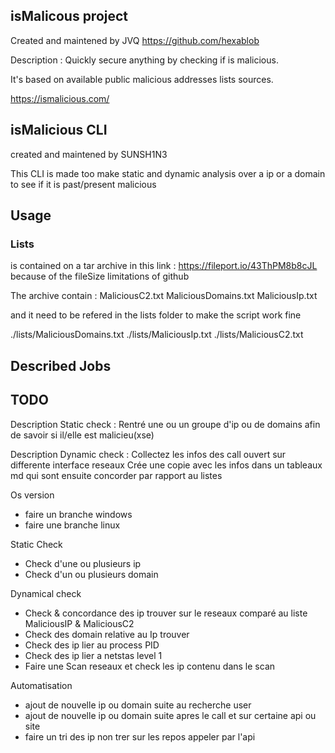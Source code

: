 ## isMalicous project 
Created and maintened by JVQ https://github.com/hexablob

Description : Quickly secure anything by checking if is malicious.

It's based on available public malicious addresses lists sources.

https://ismalicious.com/

## isMalicious CLI
created and maintened by SUNSH1N3

This CLI is made  too make static and dynamic analysis over a ip or a domain to see if it is past/present malicious


## Usage 


### Lists 
is contained on a tar archive in this link : https://fileport.io/43ThPM8b8cJL because of the fileSize limitations of github

The archive contain : 
MaliciousC2.txt 
MaliciousDomains.txt
MaliciousIp.txt

and it need to be refered in the lists folder to make the script work fine  

./lists/MaliciousDomains.txt
./lists/MaliciousIp.txt
./lists/MaliciousC2.txt

## Described Jobs 



## TODO 

Description Static check : Rentré une ou un groupe d'ip ou de domains afin de savoir si il/elle est malicieu(xse)

Description Dynamic check  : Collectez les infos des call ouvert sur differente interface reseaux
Crée une copie avec les infos dans un tableaux md qui sont ensuite concorder par rapport au listes 

Os version 
 - faire un branche windows 
 - faire une branche linux 

Static Check
- Check d'une ou plusieurs ip
- Check d'un ou plusieurs domain 

Dynamical check
- Check & concordance des ip trouver sur le reseaux comparé au liste MaliciousIP & MaliciousC2
- Check des domain relative au Ip trouver 
- Check des ip lier au process PID
- Check des ip lier a netstas level 1
- Faire une Scan reseaux et check les ip contenu dans le scan 

Automatisation 
 - ajout de nouvelle ip ou domain suite au recherche user
 - ajout de nouvelle ip ou domain suite apres le call et sur certaine api ou site 
 - faire un tri des ip non trer sur les repos appeler par l'api 



 



